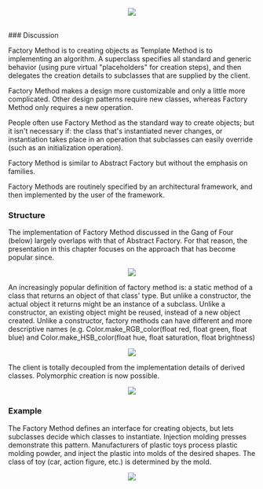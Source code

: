 <p align="center"><img src="https://dilrukperera.files.wordpress.com/2012/08/normalfac.jpg"></p>

<br>
### Discussion

Factory Method is to creating objects as Template Method is to implementing an algorithm. A superclass specifies all standard and generic behavior (using pure virtual "placeholders" for creation steps), and then delegates the creation details to subclasses that are supplied by the client.

Factory Method makes a design more customizable and only a little more complicated. Other design patterns require new classes, whereas Factory Method only requires a new operation.

People often use Factory Method as the standard way to create objects; but it isn't necessary if: the class that's instantiated never changes, or instantiation takes place in an operation that subclasses can easily override (such as an initialization operation).

Factory Method is similar to Abstract Factory but without the emphasis on families.

Factory Methods are routinely specified by an architectural framework, and then implemented by the user of the framework.

### Structure

The implementation of Factory Method discussed in the Gang of Four (below) largely overlaps with that of Abstract Factory. For that reason, the presentation in this chapter focuses on the approach that has become popular since.
<p align="center"><img src="https://sourcemaking.com/files/v2/content/patterns/Factory_Method.svg"></p>

An increasingly popular definition of factory method is: a static method of a class that returns an object of that class' type. But unlike a constructor, the actual object it returns might be an instance of a subclass. Unlike a constructor, an existing object might be reused, instead of a new object created. Unlike a constructor, factory methods can have different and more descriptive names (e.g. Color.make_RGB_color(float red, float green, float blue) and Color.make_HSB_color(float hue, float saturation, float brightness)

<p align="center"><img src="https://sourcemaking.com/files/v2/content/patterns/Factory_Method_1.svg"></p>


The client is totally decoupled from the implementation details of derived classes. Polymorphic creation is now possible.

<p align="center"><img src="https://sourcemaking.com/files/v2/content/patterns/Factory_Method__.svg"></p>

### Example

The Factory Method defines an interface for creating objects, but lets subclasses decide which classes to instantiate. Injection molding presses demonstrate this pattern. Manufacturers of plastic toys process plastic molding powder, and inject the plastic into molds of the desired shapes. The class of toy (car, action figure, etc.) is determined by the mold.
<p align="center"><img src="https://sourcemaking.com/files/v2/content/patterns/Factory_Method_example1.svg"></p>
